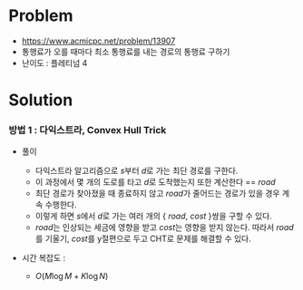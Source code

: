 # Problem
* https://www.acmicpc.net/problem/13907
* 통행료가 오를 때마다 최소 통행료를 내는 경로의 통행료 구하기
* 난이도 : 플레티넘 4

# Solution

### 방법 1 : 다익스트라, Convex Hull Trick
* 풀이
  * 다익스트라 알고리즘으로 $s$부터 $d$로 가는 최단 경로를 구한다.
  * 이 과정에서 몇 개의 도로를 타고 $d$로 도착했는지 또한 계산한다 == $road$
  * 최단 경로가 찾아졌을 때 종료하지 않고 $road$가 줄어드는 경로가 있을 경우 계속 수행한다.
  * 이렇게 하면 $s$에서 $d$로 가는 여러 개의 { $road$, $cost$ }쌍을 구할 수 있다.
  * $road$는 인상되는 세금에 영향을 받고 $cost$는 영향을 받지 않는다. 따라서 $road$를 기울기, $cost$를 y절편으로 두고 CHT로 문제를 해결할 수 있다.

* 시간 복잡도 :
  * $O(M\log M + K\log N)$
<br></br>
